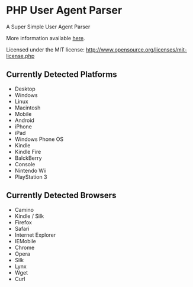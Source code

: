 PHP User Agent Parser
=====================

A Super Simple User Agent Parser

More information available [here](http://donatstudios.com/PHP-Parser-HTTP_USER_AGENT).

Licensed under the MIT license: http://www.opensource.org/licenses/mit-license.php

Currently Detected Platforms
----------------------------

- Desktop
 - Windows
 - Linux
 - Macintosh
- Mobile
 - Android
 - iPhone
 - iPad
 - Windows Phone OS
 - Kindle
 - Kindle Fire
 - BalckBerry
- Console
 - Nintendo Wii
 - PlayStation 3

Currently Detected Browsers
----------------------------

- Camino
- Kindle / Silk
- Firefox
- Safari
- Internet Explorer
- IEMobile
- Chrome
- Opera
- Silk
- Lynx
- Wget
- Curl